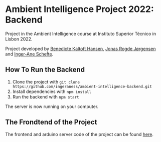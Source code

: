 # Ambient Intelligence Project 2022: Backend

Project in the Ambient Intelligence course at Instituto Superior Técnico in Lisbon 2022.

Project developed by [Benedicte Kaltoft Hansen](https://github.com/benedictekh), [Jonas Rogde Jørgensen](https://github.com/jonasrj97) and [Inger-Ane Schefte](https://github.com/ingeraness).

## How To Run the Backend

1. Clone the project with `git clone https://github.com/ingeraness/ambient-intelligence-backend.git`
2. Install dependencies with `npm install`
3. Run the backend with `npm start`

The server is now running on your computer.

## The Frondtend of the Project

The frontend and arduino server code of the project can be found [here](https://github.com/benedictekh/Ambient-Intelligence).
